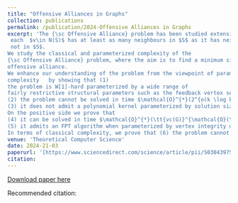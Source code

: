 ```yaml
---
title: "Offensive Alliances in Graphs"
collection: publications
permalink: /publication/2024-Offensive Alliances in Graphs
excerpt: 'The {\sc Offensive Alliance} problem has been studied extensively during the last twenty years. A set $S\subseteq V$ of vertices is an \emph{offensive alliance}  in an undirected graph $G=(V,E)$ if
 each  $v\in N(S)$ has at least as many neighbours in $S$ as it has neighbours (including itself)
 not in $S$.   
We study the classical and parameterized complexity of the 
{\sc Offensive Alliance} problem, where the aim is to find a minimum size
offensive alliance.
We enhance our understanding of the problem from the viewpoint of parameterized 
complexity   by showing that (1)
the problem is W[1]-hard parameterized by a wide range of 
fairly restrictive structural parameters such as the feedback vertex set number, treewidth, pathwidth, and treedepth of the input graph; this puts it among the few problems that are FPT when parameterized by solution size but not when parameterized by treewidth (unless FPT=W[1]),
(2) the problem cannot be solved in time $\mathcal{O}^{*}(2^{o(k \log k)})$ where $k$ is the solution size, unless ETH fails,
(3) it does not admit a polynomial kernel parameterized by solution size and vertex cover of the input graph.
On the positive side we prove that
(4) it can be solved in time $\mathcal{O}^{*}(\tt{vc(G)}^{\mathcal{O}(\tt{vc(G)})})$ where $\tt{vc(G)}$ is the vertex cover number of the input graph.
(5) it admits an FPT algorithm when parameterized by vertex integrity of input graph.
In terms of classical complexity, we prove that (6) the problem cannot be solved in time  $2^{o(n)}$ even when restricted to bipartite graphs, unless  ETH fails, (7)  it  cannot be solved in time $2^{o(\sqrt{n})}$  even when restricted to apex graphs, unless  ETH fails. We also prove that  (8)  it  is NP-complete even when restricted to bipartite, chordal, split and circle graphs.'
venue: 'Theoretical Computer Science'
date: 2024-21-03
paperurl: '[https://www.sciencedirect.com/science/article/pii/S0304397522003917?utm_campaign=STMJ_AUTH_SERV_PUBLISHED&utm_medium=email&utm_acid=124673919&SIS_ID=&dgcid=STMJ_AUTH_SERV_PUBLISHED&CMX_ID=&utm_in=DM267652&utm_source=AC_](https://www.sciencedirect.com/science/article/pii/S0304397524000161?via%3Dihub)'
citation: 
---
```


[Download paper here]([https://www.sciencedirect.com/science/article/pii/S0304397522003917?utm_campaign=STMJ_AUTH_SERV_PUBLISHED&utm_medium=email&utm_acid=124673919&SIS_ID=&dgcid=STMJ_AUTH_SERV_PUBLISHED&CMX_ID=&utm_in=DM267652&utm_source=AC_](https://www.sciencedirect.com/science/article/pii/S0304397524000161?via%3Dihub)https://www.sciencedirect.com/science/article/pii/S0304397524000161?via%3Dihub)

Recommended citation: 

